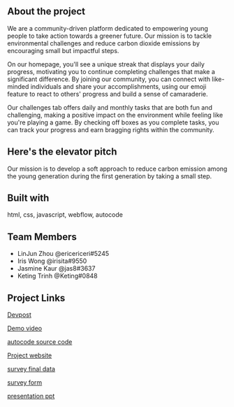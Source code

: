 ## About the project

We are a community-driven platform dedicated to empowering young people to take action towards a greener future. Our mission is to tackle environmental challenges and reduce carbon dioxide emissions by encouraging small but impactful steps.

On our homepage, you'll see a unique streak that displays your daily progress, motivating you to continue completing challenges that make a significant difference. By joining our community, you can connect with like-minded individuals and share your accomplishments, using our emoji feature to react to others' progress and build a sense of camaraderie.

Our challenges tab offers daily and monthly tasks that are both fun and challenging, making a positive impact on the environment while feeling like you're playing a game. By checking off boxes as you complete tasks, you can track your progress and earn bragging rights within the community.

## Here's the elevator pitch
Our mission is to develop a soft approach to reduce carbon emission among the young generation during the first generation by taking a small step. 


## Built with
html, css, javascript, webflow, autocode

## Team Members
- LinJun Zhou @ericericeri#5245
- Iris Wong @irisita#9550
- Jasmine Kaur @jas8#3637
- Keting Trinh  @Keting#0848

## Project Links 
[Devpost](https://devpost.com/submit-to/17505-ellehacks-2023/manage/submissions)

[Demo video](https://youtu.be/MFJUJsoTO7I)

[autocode source code](https://autocode.com/ericericeric/templates/my-new-project/)

[Project website](airweok.webflow.io)

[survey final data](https://docs.google.com/spreadsheets/d/1SdwD9cCPOBcKjrypd75cXy5cy22VRHE_3zvuCApOMPs/edit?usp=sharing)

[survey form](https://forms.gle/w5T6npvpDaJbkzGL7)

[presentation ppt](https://www.canva.com/design/DAFa8RZr3Vo/lXCz2w5iVTdhKL8twFFy-w/view?utm_content=DAFa8RZr3Vo&utm_campaign=designshare&utm_medium=link&utm_source=publishsharelink)

